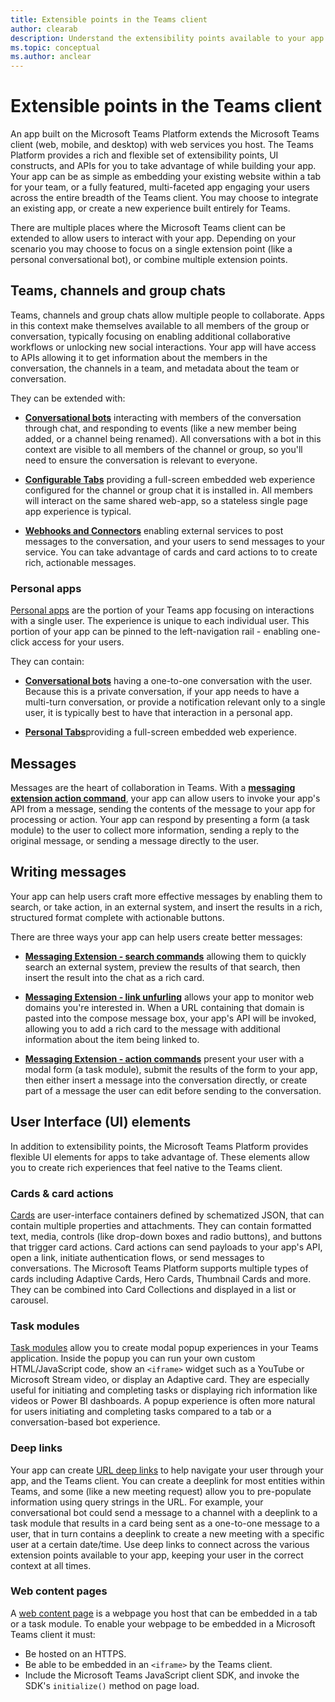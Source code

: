 ```yaml
---
title: Extensible points in the Teams client
author: clearab
description: Understand the extensibility points available to your app in the Microsoft Teams client.
ms.topic: conceptual
ms.author: anclear
---
```

# Extensible points in the Teams client

An app built on the Microsoft Teams Platform  extends the Microsoft Teams client (web, mobile, and desktop) with web services you host. The Teams Platform provides a rich and flexible set of extensibility points, UI constructs, and APIs for you to take advantage of while building your app. Your app can be as simple as embedding your existing website within a tab for your team, or a fully featured, multi-faceted app engaging your users across the entire breadth of the Teams client. You may choose to integrate an existing app, or create a new experience built entirely for Teams.

There are multiple places where the Microsoft Teams client can be extended to allow users to interact with your app. Depending on your scenario you may choose to focus on a single extension point (like a personal conversational bot), or combine multiple extension points.

## Teams, channels and group chats

Teams, channels and group chats allow multiple people to collaborate. Apps in this context make themselves available to all members of the group or conversation, typically focusing on enabling additional collaborative workflows or unlocking new social interactions. Your app will have access to APIs allowing it to get information about the members in the conversation, the channels in a team, and metadata about the team or conversation.

They can be extended with:

* [**Conversational bots**](~/bots/what-are-bots.md) interacting with members of the conversation through chat, and responding to events (like a new member being added, or a channel being renamed). All conversations with a bot in this context are visible to all members of the channel or group, so you'll need to ensure the conversation is relevant to everyone.

* [**Configurable Tabs**](~/tabs/what-are-tabs.md) providing a full-screen embedded web experience configured for the channel or group chat it is installed in. All members will interact on the same shared web-app, so a stateless single page app experience is typical.

* [**Webhooks and Connectors**](~/webhooks-and-connectors/what-are-webhooks-and-connectors.md) enabling external services to post messages to the conversation, and your users to send messages to your service. You can take advantage of cards and card actions to to create rich, actionable messages.

### Personal apps

[Personal apps](~/concepts/design/personal-apps.md) are the portion of your Teams app focusing on interactions with a single user. The experience is unique to each individual user. This portion of your app can be pinned to the left-navigation rail - enabling one-click access for your users.

They can contain:

* [**Conversational bots**](~/bots/what-are-bots.md) having a one-to-one conversation with the user. Because this is a private conversation, if your app needs to have a multi-turn conversation, or provide a notification relevant only to a single user, it is typically best to have that interaction in a personal app.

* [**Personal Tabs**](~/tabs/what-are-tabs.md)providing a full-screen embedded web experience.

## Messages

Messages are the heart of collaboration in Teams. With a [**messaging extension action command**](~/messaging-extensions/what-are-messaging-extensions.md), your app can allow users to invoke your app's API from a message, sending the contents of the message to your app for processing or action. Your app can respond by presenting a form (a task module) to the user to collect more information, sending a reply to the original message, or sending a message directly to the user.

## Writing messages

Your app can help users craft more effective messages by enabling them to search, or take action, in an external system, and insert the results in a rich, structured format complete with actionable buttons.

There are three ways your app can help users create better messages:

* [**Messaging Extension - search commands**](~/messaging-extensions/what-are-messaging-extensions.md) allowing them to quickly search an external system, preview the results of that search, then insert the result into the chat as a rich card.

* [**Messaging Extension - link unfurling**](~/messaging-extensions/what-are-messaging-extensions.md) allows your app to monitor web domains you're interested in. When a URL containing that domain is pasted into the compose message box, your app's API will be invoked, allowing you to add a rich card to the message with additional information about the item being linked to.

* [**Messaging Extension - action commands**](~/messaging-extensions/what-are-messaging-extensions.md) present your user with a modal form (a task module), submit the results of the form to your app, then either insert a message into the conversation directly, or create part of a message the user can edit before sending to the conversation.

## User Interface (UI) elements

In addition to extensibility points, the Microsoft Teams Platform provides flexible UI elements for apps to take advantage of. These elements allow you to create rich experiences that feel native to the Teams client.

### Cards & card actions

[Cards](~/task-modules-and-cards/what-are-cards.md) are user-interface containers defined by schematized JSON, that can contain multiple properties and attachments. They can contain formatted text, media, controls (like drop-down boxes and radio buttons), and buttons that trigger card actions. Card actions can send payloads to your app's API, open a link, initiate authentication flows, or send messages to conversations. The Microsoft Teams Platform supports multiple types of cards including Adaptive Cards, Hero Cards, Thumbnail Cards and more. They can be combined into Card Collections and displayed in a list or carousel.

### Task modules

[Task modules](~/task-modules-and-cards/what-are-task-modules.md) allow you to create modal popup experiences in your Teams application. Inside the popup you can run your own custom HTML/JavaScript code, show an `<iframe>` widget such as a YouTube or Microsoft Stream video, or display an Adaptive card. They are especially useful for initiating and completing tasks or displaying rich information like videos or Power BI dashboards. A popup experience is often more natural for users initiating and completing tasks compared to a tab or a conversation-based bot experience.

### Deep links

Your app can create [URL deep links](~/concepts/build-and-test/deep-links.md) to help navigate your user through your app, and the Teams client. You can create a deeplink for most entities within Teams, and some (like a new meeting request) allow you to pre-populate information using query strings in the URL. For example, your conversational bot could send a message to a channel with a deeplink to a task module that results in a card being sent as a one-to-one message to a user, that in turn contains a deeplink to create a new meeting with a specific user at a certain date/time. Use deep links to connect across the various extension points available to your app, keeping your user in the correct context at all times.

### Web content pages

A [web content page](~/tabs/how-to/create-tab-pages/content-page.md) is a webpage you host that can be embedded in a tab or a task module. To enable your webpage to be embedded in a Microsoft Teams client it must:

* Be hosted on an HTTPS.
* Be able to be embedded in an `<iframe>` by the Teams client.
* Include the Microsoft Teams JavaScript client SDK, and invoke the SDK's `initialize()` method on page load.
